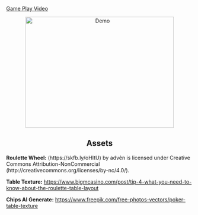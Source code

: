 <a href="https://github.com/recepyildirim638/DeterministicRoulette/blob/main/Video/gamePlay.gif">Game Play Video</a>
<p align="center">
  <img src="https://github.com/recepyildirim638/DeterministicRoulette/blob/main/Video/gamePlay.gif" alt="Demo" width="400" height="300">
</p>

<h2 align="center">Assets</h2>
<b>Roulette Wheel:</b> (https://skfb.ly/oHItU) by advên is licensed under Creative Commons Attribution-NonCommercial (http://creativecommons.org/licenses/by-nc/4.0/).


<b>Table Texture:</b> https://www.bigmcasino.com/post/tip-4-what-you-need-to-know-about-the-roulette-table-layout

<b>Chips AI Generate:</b> https://www.freepik.com/free-photos-vectors/poker-table-texture
